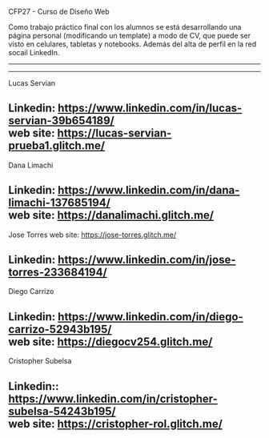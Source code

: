 CFP27 - Curso de Diseño Web

Como trabajo práctico final con los alumnos se está desarrollando una página personal (modificando un template) a modo de CV, que puede ser visto en celulares, tabletas y notebooks. Además del alta de perfil en la red socail LinkedIn.


---------------------------------------------------------------------------------------------------------
---------------------------------------------------------------------------------------------------------
Lucas Servian 

  Linkedin: https://www.linkedin.com/in/lucas-servian-39b654189/ 	    
  web site: https://lucas-servian-prueba1.glitch.me/
---------------------------------------------------------------------------------------------------------
Dana Limachi

  Linkedin: https://www.linkedin.com/in/dana-limachi-137685194/	        
  web site: https://danalimachi.glitch.me/
---------------------------------------------------------------------------------------------------------
Jose Torres
  web site: https://jose-torres.glitch.me/
  
  Linkedin: https://www.linkedin.com/in/jose-torres-233684194/	        
---------------------------------------------------------------------------------------------------------
Diego Carrizo

  Linkedin: https://www.linkedin.com/in/diego-carrizo-52943b195/	        
  web site: https://diegocv254.glitch.me/
---------------------------------------------------------------------------------------------------------
Cristopher Subelsa

  Linkedin:: https://www.linkedin.com/in/cristopher-subelsa-54243b195/	  
  web site: https://cristopher-rol.glitch.me/
---------------------------------------------------------------------------------------------------------

